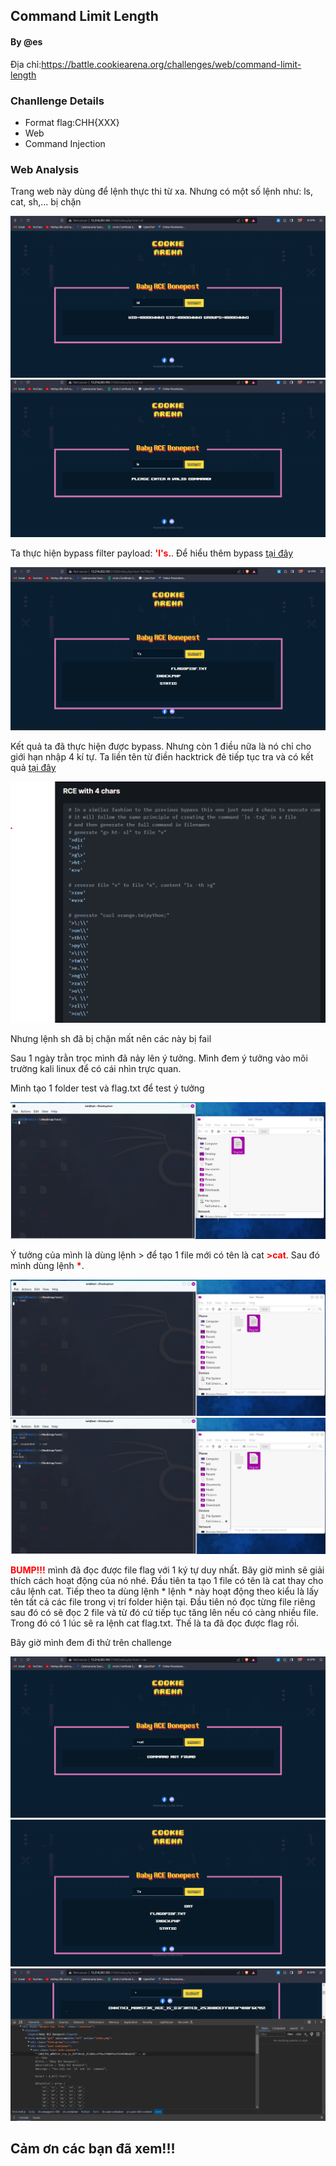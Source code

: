 ## Command Limit Length

#### By @es
 
Địa chỉ:https://battle.cookiearena.org/challenges/web/command-limit-length

### Chanllenge Details
- Format flag:CHH{XXX}
- Web
- Command Injection

### Web Analysis

Trang web này dùng để lệnh thực thi từ xa. Nhưng có một số lệnh như: ls, cat, sh,... bị chặn 

![](https://github.com/lehai265/CTF/blob/main/Command%20Limit%20Length/1.png)
![](https://github.com/lehai265/CTF/blob/main/Command%20Limit%20Length/2.png)

Ta thực hiện bypass filter payload: <b style="color:red;">'l's.</b>. Để hiểu thêm bypass [tại đây](https://book.hacktricks.xyz/linux-hardening/bypass-bash-restrictions)

![](https://github.com/lehai265/CTF/blob/main/Command%20Limit%20Length/3.png)

Kết quả ta đã thực hiện được bypass. Nhưng còn 1 điều nữa là nó chỉ cho giới hạn nhập 4 kí tự. Ta liền tên từ điền hacktrick đẻ tiếp tục tra và có kết quả [tại đây](https://book.hacktricks.xyz/linux-hardening/bypass-bash-restrictions#rce-with-4-chars) 

![](https://github.com/lehai265/CTF/blob/main/Command%20Limit%20Length/4.png)

Nhưng lệnh sh đã bị chặn mất nên các này bị fail

Sau 1 ngày trằn trọc mình đã nảy lên ý tưởng. Mình đem ý tưởng vào môi trường kali linux để có cái nhìn trực quan.

Mình tạo 1 folder test và flag.txt để test ý tưởng 

![](https://github.com/lehai265/CTF/blob/main/Command%20Limit%20Length/5.png)


Ý tưởng của mình là dùng lệnh > để tạo 1 file mới có tên là cat <b style="color:red;">>cat</b>. Sau đó mình dùng lệnh <b style="color:red;">*</b>.

![](https://github.com/lehai265/CTF/blob/main/Command%20Limit%20Length/6.png)
![](https://github.com/lehai265/CTF/blob/main/Command%20Limit%20Length/7.png)

<b style="color:red;">BUMP!!!</b> mình đã đọc được file flag với 1 ký tự duy nhất. Bây giờ mình sẽ giải thích cách hoạt động của nó nhé.
Đầu tiên ta tạo 1 file có tên là cat thay cho câu lệnh cat. Tiếp theo ta dùng lệnh * lệnh  * này hoạt động theo kiểu là lấy tên tất cả các file trong vị trí folder hiện tại. Đầu tiên nó đọc từng file riêng sau đó có sẽ đọc 2 file và từ đó cứ tiếp tục tăng lên nếu có càng nhiều file. Trong đó có 1 lúc sẽ ra lệnh cat flag.txt. Thế là ta đã đọc được flag rồi.

Bây giờ mình đem đi thử trên challenge 

![](https://github.com/lehai265/CTF/blob/main/Command%20Limit%20Length/8.png)
![](https://github.com/lehai265/CTF/blob/main/Command%20Limit%20Length/9.png)
![](https://github.com/lehai265/CTF/blob/main/Command%20Limit%20Length/10.png)

## Cảm ơn các bạn đã xem!!!






